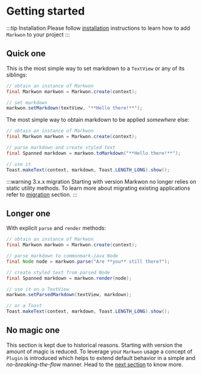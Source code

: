 # Getting started

:::tip Installation
Please follow [installation](/docs/v3/install.md) instructions
to learn how to add `Markwon` to your project
:::

## Quick one

This is the most simple way to set markdown to a `TextView` or any of its siblings:

```java
// obtain an instance of Markwon
final Markwon markwon = Markwon.create(context);

// set markdown
markwon.setMarkdown(textView, "**Hello there!**");
```

The most simple way to obtain markdown to be applied _somewhere_ else:

```java
// obtain an instance of Markwon
final Markwon markwon = Markwon.create(context);

// parse markdown and create styled text
final Spanned markdown = markwon.toMarkdown("**Hello there!**");

// use it
Toast.makeText(context, markdown, Toast.LENGTH_LONG).show();
```

:::warning 3.x.x migration
Starting with <Badge text="3.0.0" /> version Markwon no longer relies on static
utility methods. To learn more about migrating existing applications
refer to [migration](/docs/v3/migration-2-3.md) section.
:::

## Longer one

With explicit `parse` and `render` methods:

```java
// obtain an instance of Markwon
final Markwon markwon = Markwon.create(context);

// parse markdown to commonmark-java Node
final Node node = markwon.parse("Are **you** still there?");

// create styled text from parsed Node
final Spanned markdown = markwon.render(node);

// use it on a TextView
markwon.setParsedMarkdown(textView, markdown);

// or a Toast
Toast.makeText(context, markdown, Toast.LENGTH_LONG).show();
```

## No magic one

This section is kept due to historical reasons. Starting with version <Badge text="3.0.0" />
the amount of magic is reduced. To leverage your `Markwon` usage a concept of `Plugin`
is introduced which helps to extend default behavior in a simple and _no-breaking-the-flow_ manner.
Head to the [next section](/docs/v3/core/plugins.md) to know more.
